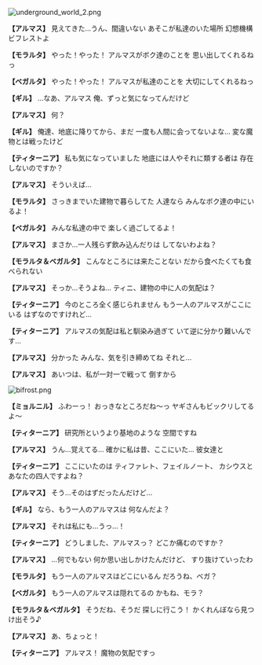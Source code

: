 
![underground_world_2.png](../images/backgrounds/underground_world_2.png)

**【アルマス】**
見えてきた…うん、間違いない
あそこが私達のいた場所
幻想機構ビフレストよ

**【モラルタ】**
やった！やった！
アルマスがボク達のことを
思い出してくれるねっ

**【ベガルタ】**
やった！やった！
アルマスが私達のことを
大切にしてくれるねっ

**【ギル】**
…なあ、アルマス
俺、ずっと気になってんだけど

**【アルマス】**
何？

**【ギル】**
俺達、地底に降りてから、まだ
一度も人間に会ってないよな…
変な魔物とは戦ったけど

**【ティターニア】**
私も気になっていました
地底には人やそれに類する者は
存在しないのですか？

**【アルマス】**
そういえば…

**【モラルタ】**
さっきまでいた建物で暮らしてた
人達なら
みんなボク達の中にいるよ！

**【ベガルタ】**
みんな私達の中で
楽しく過ごしてるよ！

**【アルマス】**
まさか…一人残らず飲み込んだりは
してないわよね？

**【モラルタ＆ベガルタ】**
こんなところには来たことない
だから食べたくても食べられない

**【アルマス】**
そっか…そうよね…
ティニ、建物の中に人の気配は？

**【ティターニア】**
今のところ全く感じられません
もう一人のアルマスがここにいる
はずなのですけれど…

**【ティターニア】**
アルマスの気配は私と馴染み過ぎて
いて逆に分かり難いんです…

**【アルマス】**
分かった
みんな、気を引き締めてね
それと…

**【アルマス】**
あいつは、私が一対一で戦って
倒すから

![bifrost.png](../images/backgrounds/bifrost.png)

**【ミョルニル】**
ふわーっ！
おっきなところだね～っ
ヤギさんもビックリしてるよ～

**【ティターニア】**
研究所というより基地のような
空間ですね

**【アルマス】**
うん…覚えてる…
確かに私は昔、ここにいた…
彼女達と

**【ティターニア】**
ここにいたのは
ティファレト、フェイルノート、
カシウスとあなたの四人ですよね？

**【アルマス】**
そう…そのはずだったんだけど…

**【ギル】**
なら、もう一人のアルマスは
何なんだよ？

**【アルマス】**
それは私にも…うっ…！

**【ティターニア】**
どうしました、アルマスっ？
どこか痛むのですか？

**【アルマス】**
…何でもない
何か思い出しかけたんだけど、
すり抜けていったわ

**【モラルタ】**
もう一人のアルマスはどこにいるん
だろうね、ベガ？

**【ベガルタ】**
もう一人のアルマスは隠れてるの
かもね、モラ？

**【モラルタ＆ベガルタ】**
そうだね、そうだ
探しに行こう！
かくれんぼなら見つけ出そう♪

**【アルマス】**
あ、ちょっと！

**【ティターニア】**
アルマス！
魔物の気配ですっ